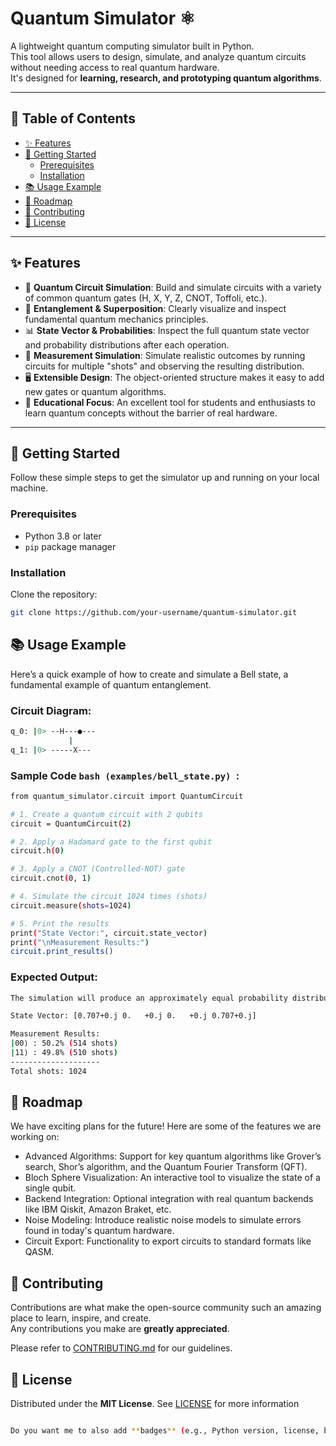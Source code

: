 # Quantum Simulator ⚛️

A lightweight quantum computing simulator built in Python.  
This tool allows users to design, simulate, and analyze quantum circuits without needing access to real quantum hardware.  
It's designed for **learning, research, and prototyping quantum algorithms**.

---

## 📖 Table of Contents
- [✨ Features](#-features)
- [🚀 Getting Started](#-getting-started)
  - [Prerequisites](#prerequisites)
  - [Installation](#installation)
- [📚 Usage Example](#-usage-example)
- [🔮 Roadmap](#-roadmap)
- [🤝 Contributing](#-contributing)
- [📜 License](#-license)

---

## ✨ Features
- 🧮 **Quantum Circuit Simulation**: Build and simulate circuits with a variety of common quantum gates (H, X, Y, Z, CNOT, Toffoli, etc.).
- 🔗 **Entanglement & Superposition**: Clearly visualize and inspect fundamental quantum mechanics principles.
- 📊 **State Vector & Probabilities**: Inspect the full quantum state vector and probability distributions after each operation.
- 🔄 **Measurement Simulation**: Simulate realistic outcomes by running circuits for multiple "shots" and observing the resulting distribution.
- 🖥️ **Extensible Design**: The object-oriented structure makes it easy to add new gates or quantum algorithms.
- 📘 **Educational Focus**: An excellent tool for students and enthusiasts to learn quantum concepts without the barrier of real hardware.

---

## 🚀 Getting Started

Follow these simple steps to get the simulator up and running on your local machine.

### Prerequisites
- Python 3.8 or later  
- `pip` package manager  

### Installation
Clone the repository:
```bash
git clone https://github.com/your-username/quantum-simulator.git
```

## 📚 Usage Example
Here’s a quick example of how to create and simulate a Bell state, a fundamental example of quantum entanglement.

### Circuit Diagram:
```bash
q_0: |0> --H---●---
             |
q_1: |0> -----X---
```

### Sample Code ```bash (examples/bell_state.py) ```:
```bash
from quantum_simulator.circuit import QuantumCircuit

# 1. Create a quantum circuit with 2 qubits
circuit = QuantumCircuit(2)

# 2. Apply a Hadamard gate to the first qubit
circuit.h(0)

# 3. Apply a CNOT (Controlled-NOT) gate
circuit.cnot(0, 1)

# 4. Simulate the circuit 1024 times (shots)
circuit.measure(shots=1024)

# 5. Print the results
print("State Vector:", circuit.state_vector)
print("\nMeasurement Results:")
circuit.print_results()
```

### Expected Output:
```bash
The simulation will produce an approximately equal probability distribution between the |00⟩ and |11⟩ states.

State Vector: [0.707+0.j 0.   +0.j 0.   +0.j 0.707+0.j]

Measurement Results:
|00⟩ : 50.2% (514 shots)
|11⟩ : 49.8% (510 shots)
--------------------
Total shots: 1024
```

## 🔮 Roadmap
We have exciting plans for the future! Here are some of the features we are working on:
- Advanced Algorithms: Support for key quantum algorithms like Grover’s search, Shor’s algorithm, and the Quantum Fourier Transform (QFT).
- Bloch Sphere Visualization: An interactive tool to visualize the state of a single qubit.
- Backend Integration: Optional integration with real quantum backends like IBM Qiskit, Amazon Braket, etc.
- Noise Modeling: Introduce realistic noise models to simulate errors found in today's quantum hardware.
- Circuit Export: Functionality to export circuits to standard formats like QASM.

## 🤝 Contributing

Contributions are what make the open-source community such an amazing place to learn, inspire, and create.  
Any contributions you make are **greatly appreciated**.

Please refer to [CONTRIBUTING.md](CONTRIBUTING.md) for our guidelines.

## 📜 License
Distributed under the **MIT License**.
See [LICENSE](LICENSE) for more information
```bash

Do you want me to also add **badges** (e.g., Python version, license, build status) to the top of the README for a more professional look?
```
